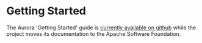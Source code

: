 # Getting Started

The Aurora 'Getting Started' guide is [currently available on github](https://github.com/apache/incubator-aurora/blob/master/README.md) while the project moves its documentation to the Apache Software Foundation.